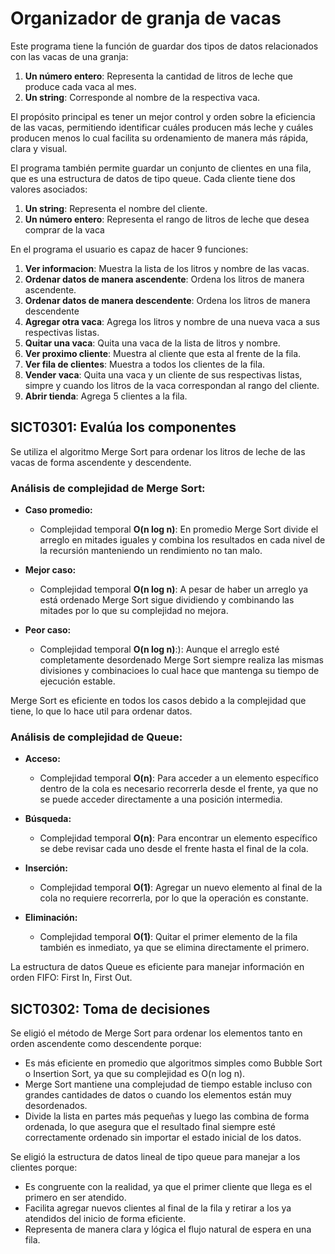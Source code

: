 # Organizador de granja de vacas

Este programa tiene la función de guardar dos tipos de datos relacionados con las vacas de una granja:  

1. **Un número entero**: Representa la cantidad de litros de leche que produce cada vaca al mes.  
2. **Un string**: Corresponde al nombre de la respectiva vaca.

El propósito principal es tener un mejor control y orden sobre la eficiencia de las vacas, permitiendo identificar cuáles producen más leche y cuáles producen menos lo cual facilita su ordenamiento de manera más rápida, clara y visual.  

El programa también permite guardar un conjunto de clientes en una fila, que es una estructura de datos de tipo queue. Cada cliente tiene dos valores asociados:

1. **Un string**: Representa el nombre del cliente.
2. **Un número entero**: Representa el rango de litros de leche que desea comprar de la vaca

En el programa el usuario es capaz de hacer 9 funciones:
1. **Ver informacion**: Muestra la lista de los litros y nombre de las vacas.
2. **Ordenar datos de manera ascendente**: Ordena los litros de manera ascendente.
3. **Ordenar datos de manera descendente**: Ordena los litros de manera descendente
4. **Agregar otra vaca**: Agrega los litros y nombre de una nueva vaca a sus respectivas listas.
5. **Quitar una vaca**: Quita una vaca de la lista de litros y nombre.
6. **Ver proximo cliente**: Muestra al cliente que esta al frente de la fila.
7. **Ver fila de clientes**: Muestra a todos los clientes de la fila.
8. **Vender vaca**: Quita una vaca y un cliente de sus respectivas listas, simpre y cuando los litros de la vaca correspondan al rango del cliente.
9. **Abrir tienda**: Agrega 5 clientes a la fila.

## SICT0301: Evalúa los componentes

Se utiliza el algoritmo Merge Sort para ordenar los litros de leche de las vacas de forma ascendente y descendente.  

### Análisis de complejidad de Merge Sort:
- **Caso promedio:**  
  - Complejidad temporal **O(n log n)**: En promedio Merge Sort divide el arreglo en mitades iguales y combina los resultados en cada nivel de la recursión manteniendo un rendimiento no tan malo.

- **Mejor caso:**  
  - Complejidad temporal **O(n log n)**: A pesar de haber un arreglo ya está ordenado Merge Sort sigue dividiendo y combinando las mitades por lo que su complejidad no mejora.

- **Peor caso:**  
  - Complejidad temporal **O(n log n)**:): Aunque el arreglo esté completamente desordenado Merge Sort siempre realiza las mismas divisiones y combinacioes lo cual hace que mantenga su tiempo de ejecución estable. 

Merge Sort es eficiente en todos los casos debido a la complejidad que tiene, lo que lo hace util para ordenar datos.  

### Análisis de complejidad de Queue:

- **Acceso:**
  - Complejidad temporal **O(n)**:  Para acceder a un elemento específico dentro de la cola es necesario recorrerla desde el frente, ya que no se puede acceder directamente a una posición intermedia.

- **Búsqueda:**
  - Complejidad temporal **O(n)**:  Para encontrar un elemento específico se debe revisar cada uno desde el frente hasta el final de la cola.

- **Inserción:**
  - Complejidad temporal **O(1)**:  Agregar un nuevo elemento al final de la cola no requiere recorrerla, por lo que la operación es constante.

- **Eliminación:**
  - Complejidad temporal **O(1)**:  Quitar el primer elemento de la fila también es inmediato, ya que se elimina directamente el primero.

La estructura de datos Queue es eficiente para manejar información en orden FIFO: First In, First Out.  


## SICT0302: Toma de decisiones

Se eligió el método de Merge Sort para ordenar los elementos tanto en orden ascendente como descendente porque:  
- Es más eficiente en promedio que algoritmos simples como Bubble Sort o Insertion Sort, ya que su complejidad es O(n log n).
- Merge Sort mantiene una complejudad de tiempo estable incluso con grandes cantidades de datos o cuando los elementos están muy desordenados.
- Divide la lista en partes más pequeñas y luego las combina de forma ordenada, lo que asegura que el resultado final siempre esté correctamente ordenado sin importar el estado inicial de los datos.

Se eligió la estructura de datos lineal de tipo queue para manejar a los clientes porque:
- Es congruente con la realidad, ya que el primer cliente que llega es el primero en ser atendido.
- Facilita agregar nuevos clientes al final de la fila y retirar a los ya atendidos del inicio de forma eficiente.
- Representa de manera clara y lógica el flujo natural de espera en una fila.

